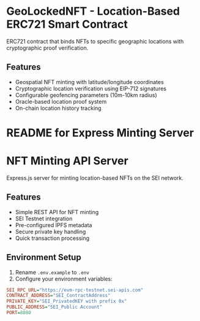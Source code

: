 # GeoLockedNFT - Location-Based ERC721 Smart Contract



 ERC721 contract that binds NFTs to specific geographic locations with cryptographic proof verification.

## Features

-  Geospatial NFT minting with latitude/longitude coordinates
-  Cryptographic location verification using EIP-712 signatures
-  Configurable geofencing parameters (10m-10km radius)
-  Oracle-based location proof system
-  On-chain location history tracking


# README for Express Minting Server


# NFT Minting API Server



Express.js server for minting location-based NFTs on the SEI network.

## Features

-  Simple REST API for NFT minting
-  SEI Testnet integration
-  Pre-configured IPFS metadata
-  Secure private key handling
-  Quick transaction processing

## Environment Setup

1. Rename `.env.example` to `.env`
2. Configure your environment variables:

```ini
SEI_RPC_URL="https://evm-rpc-testnet.sei-apis.com"
CONTRACT_ADDRESS="SEI_ContractAddress"
PRIVATE_KEY="SEI_PrivatedKEY with prefix 0x"
PUBLIC_ADDRESS="SEI_Public Account"
PORT=8080
